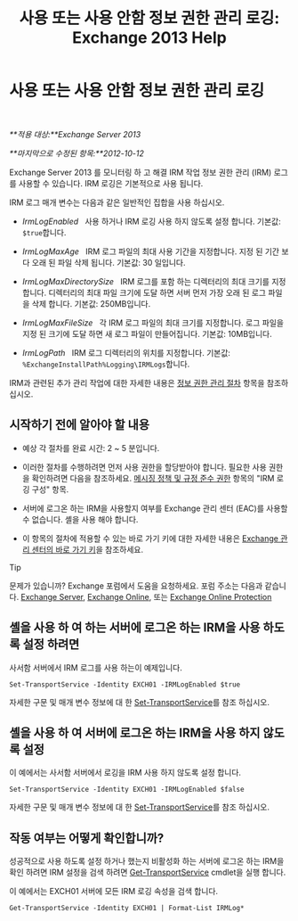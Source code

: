 ﻿---
title: '사용 또는 사용 안함 정보 권한 관리 로깅: Exchange 2013 Help'
TOCTitle: 사용 또는 사용 안함 정보 권한 관리 로깅
ms:assetid: 6933bc65-4d98-4878-9167-0e9eaac68b6b
ms:mtpsurl: https://technet.microsoft.com/ko-kr/library/Ff686962(v=EXCHG.150)
ms:contentKeyID: 50483306
ms.date: 05/22/2018
mtps_version: v=EXCHG.150
ms.translationtype: MT
---

# 사용 또는 사용 안함 정보 권한 관리 로깅

 

_**적용 대상:**Exchange Server 2013_

_**마지막으로 수정된 항목:**2012-10-12_

Exchange Server 2013 를 모니터링 하 고 해결 IRM 작업 정보 권한 관리 (IRM) 로그를 사용할 수 있습니다. IRM 로깅은 기본적으로 사용 됩니다.

IRM 로그 매개 변수는 다음과 같은 일반적인 집합을 사용 하십시오.

  - *IrmLogEnabled*   사용 하거나 IRM 로깅 사용 하지 않도록 설정 합니다. 기본값: `$true`합니다.

  - *IrmLogMaxAge*   IRM 로그 파일의 최대 사용 기간을 지정합니다. 지정 된 기간 보다 오래 된 파일 삭제 됩니다. 기본값: 30 일입니다.

  - *IrmLogMaxDirectorySize*   IRM 로그를 포함 하는 디렉터리의 최대 크기를 지정 합니다. 디렉터리의 최대 파일 크기에 도달 하면 서버 먼저 가장 오래 된 로그 파일을 삭제 합니다. 기본값: 250MB입니다.

  - *IrmLogMaxFileSize*   각 IRM 로그 파일의 최대 크기를 지정합니다. 로그 파일을 지정 된 크기에 도달 하면 새 로그 파일이 만들어집니다. 기본값: 10MB입니다.

  - *IrmLogPath*   IRM 로그 디렉터리의 위치를 지정합니다. 기본값: `%ExchangeInstallPath%Logging\IRMLogs`합니다.

IRM과 관련된 추가 관리 작업에 대한 자세한 내용은 [정보 권한 관리 절차](information-rights-management-procedures-exchange-2013-help.md) 항목을 참조하십시오.

## 시작하기 전에 알아야 할 내용

  - 예상 각 절차를 완료 시간: 2 ~ 5 분입니다.

  - 이러한 절차를 수행하려면 먼저 사용 권한을 할당받아야 합니다. 필요한 사용 권한을 확인하려면 다음을 참조하세요. [메시징 정책 및 규정 준수 권한](messaging-policy-and-compliance-permissions-exchange-2013-help.md) 항목의 "IRM 로깅 구성" 항목.

  - 서버에 로그온 하는 IRM을 사용할지 여부를 Exchange 관리 센터 (EAC)를 사용할 수 없습니다. 셸을 사용 해야 합니다.

  - 이 항목의 절차에 적용할 수 있는 바로 가기 키에 대한 자세한 내용은 [Exchange 관리 센터의 바로 가기 키](keyboard-shortcuts-in-the-exchange-admin-center-exchange-online-protection-help.md)을 참조하세요.


> [!TIP]
> 문제가 있습니까? Exchange 포럼에서 도움을 요청하세요. 포럼 주소는 다음과 같습니다. <A href="https://go.microsoft.com/fwlink/p/?linkid=60612">Exchange Server</A>, <A href="https://go.microsoft.com/fwlink/p/?linkid=267542">Exchange Online</A>, 또는 <A href="https://go.microsoft.com/fwlink/p/?linkid=285351">Exchange Online Protection</A>



## 셸을 사용 하 여 하는 서버에 로그온 하는 IRM을 사용 하도록 설정 하려면

사서함 서버에서 IRM 로그를 사용 하는이 예제입니다.

    Set-TransportService -Identity EXCH01 -IRMLogEnabled $true

자세한 구문 및 매개 변수 정보에 대 한 [Set-TransportService](https://technet.microsoft.com/ko-kr/library/jj215682\(v=exchg.150\))를 참조 하십시오.

## 셸을 사용 하 여 서버에 로그온 하는 IRM을 사용 하지 않도록 설정

이 예에서는 사서함 서버에서 로깅을 IRM 사용 하지 않도록 설정 합니다.

    Set-TransportService -Identity EXCH01 -IRMLogEnabled $false

자세한 구문 및 매개 변수 정보에 대 한 [Set-TransportService](https://technet.microsoft.com/ko-kr/library/jj215682\(v=exchg.150\))를 참조 하십시오.

## 작동 여부는 어떻게 확인합니까?

성공적으로 사용 하도록 설정 하거나 했는지 비활성화 하는 서버에 로그온 하는 IRM을 확인 하려면 IRM 설정을 검색 하려면 [Get-TransportService](https://technet.microsoft.com/ko-kr/library/jj215746\(v=exchg.150\)) cmdlet을 실행 합니다.

이 예에서는 EXCH01 서버에 모든 IRM 로깅 속성을 검색 합니다.

    Get-TransportService -Identity EXCH01 | Format-List IRMLog*

